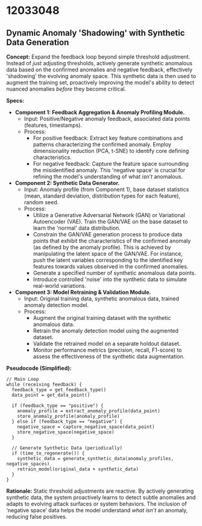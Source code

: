 # 12033048

## Dynamic Anomaly 'Shadowing' with Synthetic Data Generation

**Concept:** Expand the feedback loop beyond simple threshold adjustment. Instead of *just* adjusting thresholds, actively generate synthetic anomalous data based on the confirmed anomalies and negative feedback, effectively 'shadowing' the evolving anomaly space. This synthetic data is then used to augment the training set, proactively improving the model's ability to detect nuanced anomalies *before* they become critical.

**Specs:**

*   **Component 1: Feedback Aggregation & Anomaly Profiling Module.**
    *   Input:  Positive/Negative anomaly feedback, associated data points (features, timestamps).
    *   Process:
        *   For positive feedback: Extract key feature combinations and patterns characterizing the confirmed anomaly.  Employ dimensionality reduction (PCA, t-SNE) to identify core defining characteristics.
        *   For negative feedback:  Capture the feature space surrounding the misidentified anomaly. This 'negative space' is crucial for refining the model's understanding of what *isn’t* anomalous.
*   **Component 2: Synthetic Data Generator.**
    *   Input: Anomaly profile (from Component 1), base dataset statistics (mean, standard deviation, distribution types for each feature), random seed.
    *   Process:
        *   Utilize a Generative Adversarial Network (GAN) or Variational Autoencoder (VAE).  Train the GAN/VAE on the base dataset to learn the 'normal' data distribution.
        *   Constrain the GAN/VAE generation process to produce data points that exhibit the characteristics of the confirmed anomaly (as defined by the anomaly profile). This is achieved by manipulating the latent space of the GAN/VAE. For instance, push the latent variables corresponding to the identified key features towards values observed in the confirmed anomalies.
        *   Generate a specified number of synthetic anomalous data points.
        *   Introduce controlled 'noise' into the synthetic data to simulate real-world variations.
*   **Component 3:  Model Retraining & Validation Module.**
    *   Input: Original training data, synthetic anomalous data, trained anomaly detection model.
    *   Process:
        *   Augment the original training dataset with the synthetic anomalous data.
        *   Retrain the anomaly detection model using the augmented dataset.
        *   Validate the retrained model on a separate holdout dataset.
        *   Monitor performance metrics (precision, recall, F1-score) to assess the effectiveness of the synthetic data augmentation.

**Pseudocode (Simplified):**

```
// Main Loop
while (receiving feedback) {
  feedback_type = get_feedback_type()
  data_point = get_data_point()

  if (feedback_type == "positive") {
    anomaly_profile = extract_anomaly_profile(data_point)
    store_anomaly_profile(anomaly_profile)
  } else if (feedback_type == "negative") {
    negative_space = capture_negative_space(data_point)
    store_negative_space(negative_space)
  }

  // Generate Synthetic Data (periodically)
  if (time_to_regenerate()) {
    synthetic_data = generate_synthetic_data(anomaly_profiles, negative_spaces)
    retrain_model(original_data + synthetic_data)
  }
}
```

**Rationale:** Static threshold adjustments are reactive. By actively generating synthetic data, the system proactively learns to detect subtle anomalies and adapts to evolving attack surfaces or system behaviors.  The inclusion of ‘negative space’ data helps the model understand *what isn’t* an anomaly, reducing false positives.